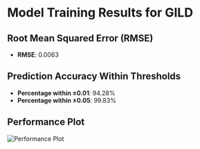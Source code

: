 # Model Training Results for GILD

## Root Mean Squared Error (RMSE)
- **RMSE**: 0.0063

## Prediction Accuracy Within Thresholds
- **Percentage within ±0.01**: 94.28%
- **Percentage within ±0.05**: 99.83%

## Performance Plot
![Performance Plot](../imgs/GILD.png)

